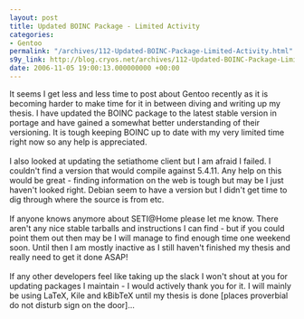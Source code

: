 ```yaml
---
layout: post
title: Updated BOINC Package - Limited Activity
categories:
- Gentoo
permalink: "/archives/112-Updated-BOINC-Package-Limited-Activity.html"
s9y_link: http://blog.cryos.net/archives/112-Updated-BOINC-Package-Limited-Activity.html
date: 2006-11-05 19:00:13.000000000 +00:00
---
```

It seems I get less and less time to post about Gentoo recently as it is becoming harder to make time for it in between diving and writing up my thesis. I have updated the BOINC package to the latest stable version in portage and have gained a somewhat better understanding of their versioning. It is tough keeping BOINC up to date with my very limited time right now so any help is appreciated.<br />
<br />
I also looked at updating the setiathome client but I am afraid I failed. I couldn't find a version that would compile against 5.4.11. Any help on this would be great - finding information on the web is tough but may be I just haven't looked right. Debian seem to have a version but I didn't get time to dig through where the source is from etc.<br />
<br />
If anyone knows anymore about SETI@Home please let me know. There aren't any nice stable tarballs and instructions I can find - but if you could point them out then may be I will manage to find enough time one weekend soon. Until then I am mostly inactive as I still haven't finished my thesis and really need to get it done ASAP!<br />
<br />
If any other developers feel like taking up the slack I won't shout at you for updating packages I maintain - I would actively thank you for it. I will mainly be using LaTeX, Kile and kBibTeX until my thesis is done [places proverbial do not disturb sign on the door]...
